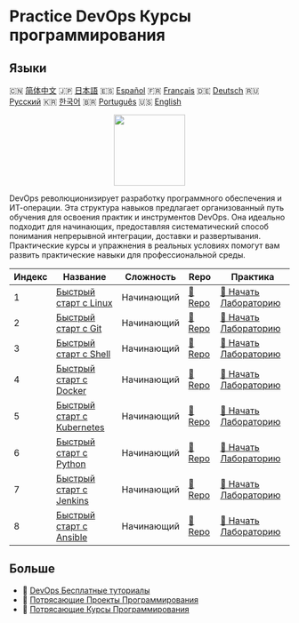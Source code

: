 # Practice DevOps Курсы программирования

## Языки

🇨🇳 [简体中文](README_zh.md) 🇯🇵 [日本語](README_ja.md) 🇪🇸 [Español](README_es.md) 🇫🇷 [Français](README_fr.md) 🇩🇪 [Deutsch](README_de.md) 🇷🇺 [Русский](README_ru.md) 🇰🇷 [한국어](README_ko.md) 🇧🇷 [Português](README_pt.md) 🇺🇸 [English](README.md) 

<div align="center">
<img width="128px" src="https://file.labex.io/path/a3Od9y18p0bV.png">
</div>

DevOps революционизирует разработку программного обеспечения и ИТ-операции. Эта структура навыков предлагает организованный путь обучения для освоения практик и инструментов DevOps. Она идеально подходит для начинающих, предоставляя систематический способ понимания непрерывной интеграции, доставки и развертывания. Практические курсы и упражнения в реальных условиях помогут вам развить практические навыки для профессиональной среды.

|   Индекс | Название                                                                              | Сложность   | Repo                                                                 | Практика                                                                         |
|----------|---------------------------------------------------------------------------------------|-------------|----------------------------------------------------------------------|----------------------------------------------------------------------------------|
|        1 | [Быстрый старт с Linux](https://labex.io/ru/courses/quick-start-with-linux)           | Начинающий  | [🔗 Repo](https://github.com/labex-labs/quick-start-with-linux)      | [🚀 Начать Лабораторию](https://labex.io/ru/courses/quick-start-with-linux)      |
|        2 | [Быстрый старт с Git](https://labex.io/ru/courses/quick-start-with-git)               | Начинающий  | [🔗 Repo](https://github.com/labex-labs/quick-start-with-git)        | [🚀 Начать Лабораторию](https://labex.io/ru/courses/quick-start-with-git)        |
|        3 | [Быстрый старт с Shell](https://labex.io/ru/courses/quick-start-with-shell)           | Начинающий  | [🔗 Repo](https://github.com/labex-labs/quick-start-with-shell)      | [🚀 Начать Лабораторию](https://labex.io/ru/courses/quick-start-with-shell)      |
|        4 | [Быстрый старт с Docker](https://labex.io/ru/courses/quick-start-with-docker)         | Начинающий  | [🔗 Repo](https://github.com/labex-labs/quick-start-with-docker)     | [🚀 Начать Лабораторию](https://labex.io/ru/courses/quick-start-with-docker)     |
|        5 | [Быстрый старт с Kubernetes](https://labex.io/ru/courses/quick-start-with-kubernetes) | Начинающий  | [🔗 Repo](https://github.com/labex-labs/quick-start-with-kubernetes) | [🚀 Начать Лабораторию](https://labex.io/ru/courses/quick-start-with-kubernetes) |
|        6 | [Быстрый старт с Python](https://labex.io/ru/courses/quick-start-with-python)         | Начинающий  | [🔗 Repo](https://github.com/labex-labs/quick-start-with-python)     | [🚀 Начать Лабораторию](https://labex.io/ru/courses/quick-start-with-python)     |
|        7 | [Быстрый старт с Jenkins](https://labex.io/ru/courses/quick-start-with-jenkins)       | Начинающий  | [🔗 Repo](https://github.com/labex-labs/quick-start-with-jenkins)    | [🚀 Начать Лабораторию](https://labex.io/ru/courses/quick-start-with-jenkins)    |
|        8 | [Быстрый старт с Ansible](https://labex.io/ru/courses/quick-start-with-ansible)       | Начинающий  | [🔗 Repo](https://github.com/labex-labs/quick-start-with-ansible)    | [🚀 Начать Лабораторию](https://labex.io/ru/courses/quick-start-with-ansible)    |

## Больше

- 🔗 [DevOps Бесплатные туториалы](https://github.com/labex-labs/devops-free-tutorials)
- 🔗 [Потрясающие Проекты Программирования](https://github.com/labex-labs/awesome-programming-projects)
- 🔗 [Потрясающие Курсы Программирования](https://github.com/labex-labs/awesome-programming-courses)

